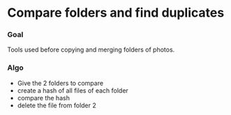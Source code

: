 # Compare folders and find duplicates

### Goal

Tools used before copying and merging folders of photos.

### Algo

- Give the 2 folders to compare
- create a hash of all files of each folder
- compare the hash
- delete the file from folder 2